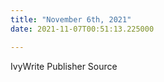 ```yaml
---
title: "November 6th, 2021"
date: 2021-11-07T00:51:13.225000

---
```




IvyWrite Publisher Source



